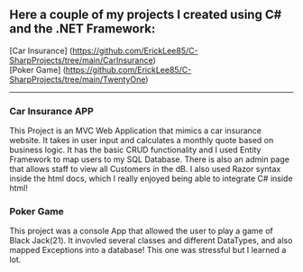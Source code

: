 ## Here a couple of my projects I created using C# and the .NET Framework:
[Car Insurance] (https://github.com/ErickLee85/C-SharpProjects/tree/main/CarInsurance)
<br>[Poker Game]  (https://github.com/ErickLee85/C-SharpProjects/tree/main/TwentyOne)

<hr> 

### Car Insurance APP
This Project is an MVC Web Application that mimics a car insurance website. It takes in user input and calculates
a monthly quote based on business logic. It has the basic CRUD functionality and I used Entity Framework to map users to my SQL Database. There is also an admin page that allows staff to view all Customers in the dB. I also used Razor syntax inside the html docs, which I really enjoyed being able to integrate C# inside html!

### Poker Game
This project was a console App that allowed the user to play a game of Black Jack(21). It invovled several classes
and different DataTypes, and also mapped Exceptions into a database! This one was stressful but I learned a lot.
